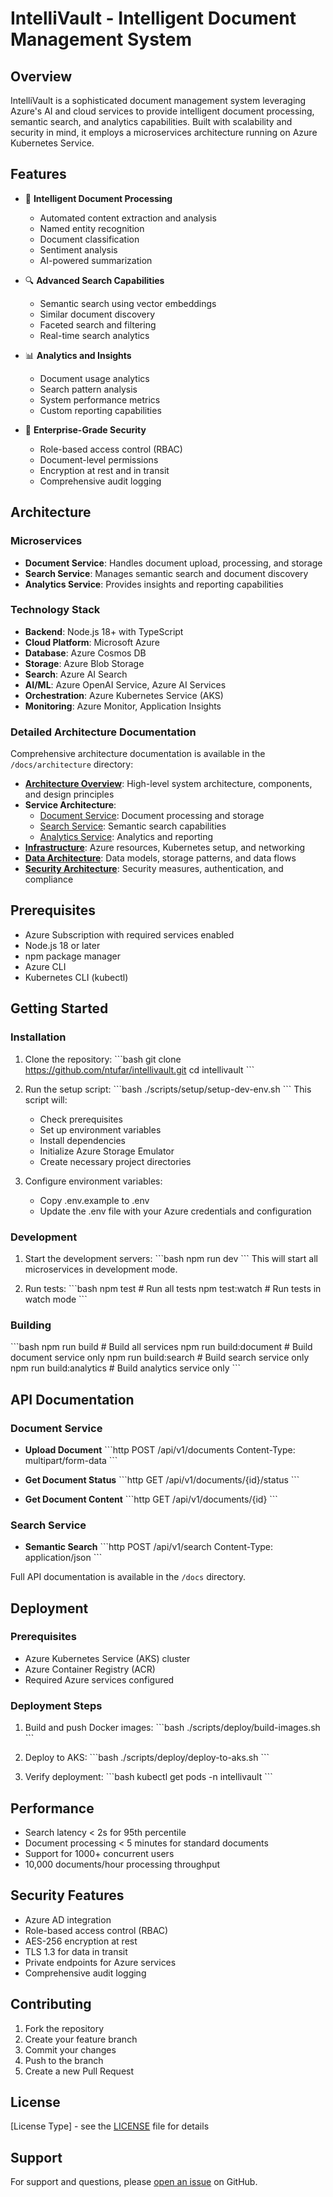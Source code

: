 # IntelliVault - Intelligent Document Management System

## Overview
IntelliVault is a sophisticated document management system leveraging Azure's AI and cloud services to provide intelligent document processing, semantic search, and analytics capabilities. Built with scalability and security in mind, it employs a microservices architecture running on Azure Kubernetes Service.

## Features
- 📄 **Intelligent Document Processing**
  - Automated content extraction and analysis
  - Named entity recognition
  - Document classification
  - Sentiment analysis
  - AI-powered summarization

- 🔍 **Advanced Search Capabilities**
  - Semantic search using vector embeddings
  - Similar document discovery
  - Faceted search and filtering
  - Real-time search analytics

- 📊 **Analytics and Insights**
  - Document usage analytics
  - Search pattern analysis
  - System performance metrics
  - Custom reporting capabilities

- 🔐 **Enterprise-Grade Security**
  - Role-based access control (RBAC)
  - Document-level permissions
  - Encryption at rest and in transit
  - Comprehensive audit logging

## Architecture

### Microservices
- **Document Service**: Handles document upload, processing, and storage
- **Search Service**: Manages semantic search and document discovery
- **Analytics Service**: Provides insights and reporting capabilities

### Technology Stack
- **Backend**: Node.js 18+ with TypeScript
- **Cloud Platform**: Microsoft Azure
- **Database**: Azure Cosmos DB
- **Storage**: Azure Blob Storage
- **Search**: Azure AI Search
- **AI/ML**: Azure OpenAI Service, Azure AI Services
- **Orchestration**: Azure Kubernetes Service (AKS)
- **Monitoring**: Azure Monitor, Application Insights

### Detailed Architecture Documentation
Comprehensive architecture documentation is available in the `/docs/architecture` directory:

- **[Architecture Overview](docs/architecture/overview.md)**: High-level system architecture, components, and design principles
- **Service Architecture**:
  - [Document Service](docs/architecture/services/document-service.md): Document processing and storage
  - [Search Service](docs/architecture/services/search-service.md): Semantic search capabilities
  - [Analytics Service](docs/architecture/services/analytics-service.md): Analytics and reporting
- **[Infrastructure](docs/architecture/infrastructure.md)**: Azure resources, Kubernetes setup, and networking
- **[Data Architecture](docs/architecture/data-architecture.md)**: Data models, storage patterns, and data flows
- **[Security Architecture](docs/architecture/security.md)**: Security measures, authentication, and compliance

## Prerequisites
- Azure Subscription with required services enabled
- Node.js 18 or later
- npm package manager
- Azure CLI
- Kubernetes CLI (kubectl)

## Getting Started

### Installation
1. Clone the repository:
   \`\`\`bash
   git clone https://github.com/ntufar/intellivault.git
   cd intellivault
   \`\`\`

2. Run the setup script:
   \`\`\`bash
   ./scripts/setup/setup-dev-env.sh
   \`\`\`
   This script will:
   - Check prerequisites
   - Set up environment variables
   - Install dependencies
   - Initialize Azure Storage Emulator
   - Create necessary project directories

3. Configure environment variables:
   - Copy .env.example to .env
   - Update the .env file with your Azure credentials and configuration

### Development
1. Start the development servers:
   \`\`\`bash
   npm run dev
   \`\`\`
   This will start all microservices in development mode.

2. Run tests:
   \`\`\`bash
   npm test         # Run all tests
   npm test:watch   # Run tests in watch mode
   \`\`\`

### Building
\`\`\`bash
npm run build      # Build all services
npm run build:document  # Build document service only
npm run build:search   # Build search service only
npm run build:analytics # Build analytics service only
\`\`\`

## API Documentation

### Document Service
- **Upload Document**
  \`\`\`http
  POST /api/v1/documents
  Content-Type: multipart/form-data
  \`\`\`

- **Get Document Status**
  \`\`\`http
  GET /api/v1/documents/{id}/status
  \`\`\`

- **Get Document Content**
  \`\`\`http
  GET /api/v1/documents/{id}
  \`\`\`

### Search Service
- **Semantic Search**
  \`\`\`http
  POST /api/v1/search
  Content-Type: application/json
  \`\`\`

Full API documentation is available in the `/docs` directory.

## Deployment

### Prerequisites
- Azure Kubernetes Service (AKS) cluster
- Azure Container Registry (ACR)
- Required Azure services configured

### Deployment Steps
1. Build and push Docker images:
   \`\`\`bash
   ./scripts/deploy/build-images.sh
   \`\`\`

2. Deploy to AKS:
   \`\`\`bash
   ./scripts/deploy/deploy-to-aks.sh
   \`\`\`

3. Verify deployment:
   \`\`\`bash
   kubectl get pods -n intellivault
   \`\`\`

## Performance
- Search latency < 2s for 95th percentile
- Document processing < 5 minutes for standard documents
- Support for 1000+ concurrent users
- 10,000 documents/hour processing throughput

## Security Features
- Azure AD integration
- Role-based access control (RBAC)
- AES-256 encryption at rest
- TLS 1.3 for data in transit
- Private endpoints for Azure services
- Comprehensive audit logging

## Contributing
1. Fork the repository
2. Create your feature branch
3. Commit your changes
4. Push to the branch
5. Create a new Pull Request

## License
[License Type] - see the [LICENSE](LICENSE) file for details

## Support
For support and questions, please [open an issue](https://github.com/ntufar/intellivault/issues) on GitHub.